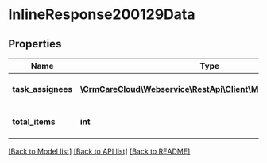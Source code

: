 # InlineResponse200129Data

## Properties
Name | Type | Description | Notes
------------ | ------------- | ------------- | -------------
**task_assignees** | [**\CrmCareCloud\Webservice\RestApi\Client\Model\TaskAssignee[]**](TaskAssignee.md) | List of all task assignees | [optional] 
**total_items** | **int** | Count of all found task assignees | [optional] 

[[Back to Model list]](../../README.md#documentation-for-models) [[Back to API list]](../../README.md#documentation-for-api-endpoints) [[Back to README]](../../README.md)

